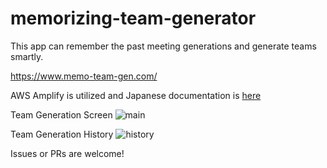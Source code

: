# memorizing-team-generator

This app can remember the past meeting generations and generate teams smartly.

https://www.memo-team-gen.com/

AWS Amplify is utilized and Japanese documentation is [here]()

Team Generation Screen
![main](./fig/main.mov-x2.gif)

Team Generation History
![history](./fig/history.mov-x2.gif)

Issues or PRs are welcome!
